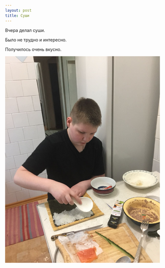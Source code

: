 ```yaml
---
layout: post
title: Cуши
---
```


Вчера делал суши.

Было не трудно и интересно.

Получилось очень вкусно.

![Суши](/images/sushi.jpeg "Суши")
